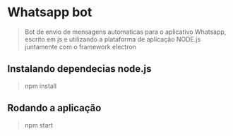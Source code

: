 # Whatsapp bot

>Bot de envio de mensagens automaticas para o aplicativo Whatsapp, escrito em js e utilizando a plataforma de aplicação NODE.js juntamente com o framework electron

## Instalando dependecias node.js

> npm install

## Rodando a aplicação

> npm start

 

